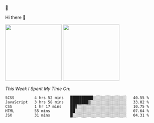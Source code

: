 
🚀 


Hi there 👋

<!--
**BambuTeam/BambuTeam** is a ✨ _special_ ✨ repository because its `README.md` (this file) appears on your GitHub profile.

Here are some ideas to get you started:

- 🔭 I’m currently working on ...
- 🌱 I’m currently learning ...
- 👯 I’m looking to collaborate on ...
- 🤔 I’m looking for help with ...
- 💬 Ask me about ...
- 📫 How to reach me: ...
- 😄 Pronouns: ...
- ⚡ Fun fact: ...
-->

<img height="180em" src="https://github-readme-stats.vercel.app/api?username=BambuTeam&show_icons=true&hide_border=true&&count_private=true&include_all_commits=true&theme=dark" />


<img height="180em" src="https://github-readme-stats.vercel.app/api/top-langs/?username=BambuTeam&layout=compact&theme=dark" />





*This Week I Spent My Time On:*
<!--START_SECTION:waka-->
```text
SCSS         4 hrs 52 mins   ██████████░░░░░░░░░░░░░░░   40.55 % 
JavaScript   3 hrs 58 mins   ████████▒░░░░░░░░░░░░░░░░   33.02 % 
CSS          1 hr 17 mins    ██▓░░░░░░░░░░░░░░░░░░░░░░   10.75 % 
HTML         55 mins         ██░░░░░░░░░░░░░░░░░░░░░░░   07.64 % 
JSX          31 mins         █░░░░░░░░░░░░░░░░░░░░░░░░   04.31 % 
```
<!--END_SECTION:waka-->
